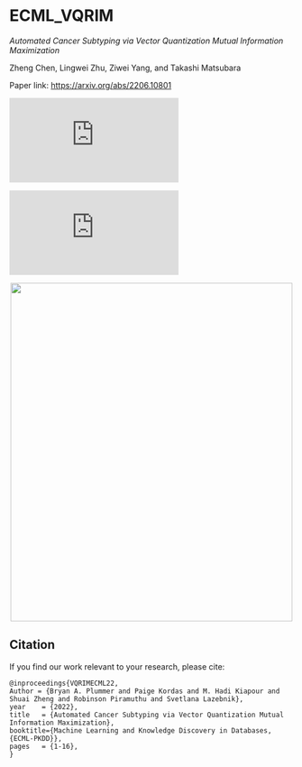 # ECML_VQRIM

_Automated Cancer Subtyping via Vector Quantization Mutual Information Maximization_

Zheng Chen, Lingwei Zhu, Ziwei Yang, and Takashi Matsubara

Paper link: https://arxiv.org/abs/2206.10801

![alt text](https://github.com/zhengchen3/ECML_VQRIM/files/9996692/pca_brca_lgg.pdf)

![alt text](https://github.com/zhengchen3/ECML_VQRIM/files/9996697/Ablation2.pdf)

<p align="center">
<img width="500" height="600" src="https://github.com/zhengchen3/ECML_VQRIM/files/9996693/label_flows.pdf">
</p>



## Citation

If you find our work relevant to your research, please cite:

    @inproceedings{VQRIMECML22,
	Author = {Bryan A. Plummer and Paige Kordas and M. Hadi Kiapour and Shuai Zheng and Robinson Piramuthu and Svetlana Lazebnik},
	year    = {2022},
  	title   = {Automated Cancer Subtyping via Vector Quantization Mutual Information Maximization},
  	booktitle={Machine Learning and Knowledge Discovery in Databases, {ECML-PKDD}}, 
  	pages   = {1-16},
	}

